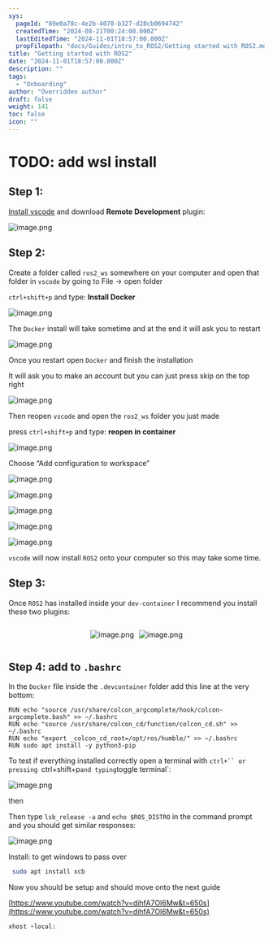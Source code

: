 ```yaml
---
sys:
  pageId: "89e0a78c-4e2b-4070-b327-d28cb0694742"
  createdTime: "2024-08-21T00:24:00.000Z"
  lastEditedTime: "2024-11-01T18:57:00.000Z"
  propFilepath: "docs/Guides/intro_to_ROS2/Getting started with ROS2.md"
title: "Getting started with ROS2"
date: "2024-11-01T18:57:00.000Z"
description: ""
tags:
  - "Onboarding"
author: "Overridden author"
draft: false
weight: 141
toc: false
icon: ""
---
```


# TODO: add wsl install

## Step 1:

[Install vscode](https://code.visualstudio.com/download) and download **Remote Development** plugin:

![image.png](https://prod-files-secure.s3.us-west-2.amazonaws.com/d518164a-d88e-44d1-a4ee-3adb3bd8bce0/efb52993-1881-4a40-b95e-6f020334f022/image.png?X-Amz-Algorithm=AWS4-HMAC-SHA256&X-Amz-Content-Sha256=UNSIGNED-PAYLOAD&X-Amz-Credential=ASIAZI2LB4664NWEE7DB%2F20250219%2Fus-west-2%2Fs3%2Faws4_request&X-Amz-Date=20250219T170713Z&X-Amz-Expires=3600&X-Amz-Security-Token=IQoJb3JpZ2luX2VjEHsaCXVzLXdlc3QtMiJGMEQCIAzqTU0vQk%2FPIObWo2SjPWW0d6amhUtgKHgILxgsjyIMAiAAot%2F357T0o4MMRGfPYkC65j%2B83V7I2uJZUUYT3FWmdiqIBAik%2F%2F%2F%2F%2F%2F%2F%2F%2F%2F8BEAAaDDYzNzQyMzE4MzgwNSIM9J2tlJz3rWcdZBCIKtwDS92drMDH8Xo05Km0wrsb4DGkAK1TDnyH9mT%2Fn8iky3wAsrmBfPEZFk0LJm%2BWQS4zQUTo1VIfH5nEpkmfsQLy8Vw4%2F4tKKPYcH%2FS1s1pcsFwbxD%2F5BQFVjy1HkBQSiZjd0nXi%2FwP1gXzk3bXn7VRTo1%2BMXbUyEVD%2B0zwONPDjoBTAXIN04rar6CtTRPRXPk0KLP%2BfzVywCQ6TYcleDmh%2BLthEnvvtlcy3qckaTa%2FpKZy0JnfL2h922djPGa%2FSx52ZTQFFetRL%2FqUYhh6xjXguaKRU62HcuLS7yioLvlzNK1mjvm3cOVfjG0ZYPZHgC7tjKoLJBmRbvA8FWCnXvKcFUnaStSP7HsfVv9lAihsbbCfpbw3%2FD0dt%2BZbebF2%2BjHsSPJg%2FZNflyPZXqyiSETSIoSXrpezU2ykjJBc8ndQohuVHbt9yrzBl41ulxaQin1DDnB4KNrTAhCqGGq089aDTkBvC6hx8Uh9w7cpHbtG6G3%2BjAOienWYdgRpEWlEYg22U6sVA4PZr%2FECztvfSVQ6OyPNVll67nlefNHselYOwyu6Ty0x28iSphBxfBudcbJRCx%2FVSUy4aHhPwDTWWLW%2FIMzpmIkczaWn3wBQkqnNpAb6x2Y0y2sy5YeE0JbIwnfvWvQY6pgHxs9HnznHArJHh9Zzs7sxzLwlXk9Q5tlexfZSpdQoTS47ep6T2g8cMLlSDbLkDjdU7m%2B4bhgPsMsl8KbgCD1HFYhmVxe175RiaGs6mza3ugzRf1WydiNefZFKVA6rxnx6hKmfxms5WH87KPmjU5iTOlJYdEgR4Ij95WwN9HF%2BRNnHUzyFsRxLPw6FSsfnV7cvl76FZKl%2BseiVm0Vi1i4XJ%2FrRJGm2X&X-Amz-Signature=4e13af17966bcb4b94a2fa7bb0adf99c4667be9d368480cd8ff5559a55be8ae2&X-Amz-SignedHeaders=host&x-id=GetObject)

## Step 2:

Create a folder called `ros2_ws` somewhere on your computer and open that folder in `vscode` by going to File → open folder 

`ctrl+shift+p` and type: **Install Docker**

![image.png](https://prod-files-secure.s3.us-west-2.amazonaws.com/d518164a-d88e-44d1-a4ee-3adb3bd8bce0/2269dc0e-1cd5-47ff-bceb-c04ad9b2eab0/image.png?X-Amz-Algorithm=AWS4-HMAC-SHA256&X-Amz-Content-Sha256=UNSIGNED-PAYLOAD&X-Amz-Credential=ASIAZI2LB4664NWEE7DB%2F20250219%2Fus-west-2%2Fs3%2Faws4_request&X-Amz-Date=20250219T170713Z&X-Amz-Expires=3600&X-Amz-Security-Token=IQoJb3JpZ2luX2VjEHsaCXVzLXdlc3QtMiJGMEQCIAzqTU0vQk%2FPIObWo2SjPWW0d6amhUtgKHgILxgsjyIMAiAAot%2F357T0o4MMRGfPYkC65j%2B83V7I2uJZUUYT3FWmdiqIBAik%2F%2F%2F%2F%2F%2F%2F%2F%2F%2F8BEAAaDDYzNzQyMzE4MzgwNSIM9J2tlJz3rWcdZBCIKtwDS92drMDH8Xo05Km0wrsb4DGkAK1TDnyH9mT%2Fn8iky3wAsrmBfPEZFk0LJm%2BWQS4zQUTo1VIfH5nEpkmfsQLy8Vw4%2F4tKKPYcH%2FS1s1pcsFwbxD%2F5BQFVjy1HkBQSiZjd0nXi%2FwP1gXzk3bXn7VRTo1%2BMXbUyEVD%2B0zwONPDjoBTAXIN04rar6CtTRPRXPk0KLP%2BfzVywCQ6TYcleDmh%2BLthEnvvtlcy3qckaTa%2FpKZy0JnfL2h922djPGa%2FSx52ZTQFFetRL%2FqUYhh6xjXguaKRU62HcuLS7yioLvlzNK1mjvm3cOVfjG0ZYPZHgC7tjKoLJBmRbvA8FWCnXvKcFUnaStSP7HsfVv9lAihsbbCfpbw3%2FD0dt%2BZbebF2%2BjHsSPJg%2FZNflyPZXqyiSETSIoSXrpezU2ykjJBc8ndQohuVHbt9yrzBl41ulxaQin1DDnB4KNrTAhCqGGq089aDTkBvC6hx8Uh9w7cpHbtG6G3%2BjAOienWYdgRpEWlEYg22U6sVA4PZr%2FECztvfSVQ6OyPNVll67nlefNHselYOwyu6Ty0x28iSphBxfBudcbJRCx%2FVSUy4aHhPwDTWWLW%2FIMzpmIkczaWn3wBQkqnNpAb6x2Y0y2sy5YeE0JbIwnfvWvQY6pgHxs9HnznHArJHh9Zzs7sxzLwlXk9Q5tlexfZSpdQoTS47ep6T2g8cMLlSDbLkDjdU7m%2B4bhgPsMsl8KbgCD1HFYhmVxe175RiaGs6mza3ugzRf1WydiNefZFKVA6rxnx6hKmfxms5WH87KPmjU5iTOlJYdEgR4Ij95WwN9HF%2BRNnHUzyFsRxLPw6FSsfnV7cvl76FZKl%2BseiVm0Vi1i4XJ%2FrRJGm2X&X-Amz-Signature=23ab767be2ada420c3d5b97d29732fae8e2aff4c45f638d8a1cac8c48b9327fc&X-Amz-SignedHeaders=host&x-id=GetObject)

The `Docker` install will take sometime and at the end it will ask you to restart

![image.png](https://prod-files-secure.s3.us-west-2.amazonaws.com/d518164a-d88e-44d1-a4ee-3adb3bd8bce0/ed233f78-be33-4b1f-b89c-9c346c0e961e/image.png?X-Amz-Algorithm=AWS4-HMAC-SHA256&X-Amz-Content-Sha256=UNSIGNED-PAYLOAD&X-Amz-Credential=ASIAZI2LB4664NWEE7DB%2F20250219%2Fus-west-2%2Fs3%2Faws4_request&X-Amz-Date=20250219T170713Z&X-Amz-Expires=3600&X-Amz-Security-Token=IQoJb3JpZ2luX2VjEHsaCXVzLXdlc3QtMiJGMEQCIAzqTU0vQk%2FPIObWo2SjPWW0d6amhUtgKHgILxgsjyIMAiAAot%2F357T0o4MMRGfPYkC65j%2B83V7I2uJZUUYT3FWmdiqIBAik%2F%2F%2F%2F%2F%2F%2F%2F%2F%2F8BEAAaDDYzNzQyMzE4MzgwNSIM9J2tlJz3rWcdZBCIKtwDS92drMDH8Xo05Km0wrsb4DGkAK1TDnyH9mT%2Fn8iky3wAsrmBfPEZFk0LJm%2BWQS4zQUTo1VIfH5nEpkmfsQLy8Vw4%2F4tKKPYcH%2FS1s1pcsFwbxD%2F5BQFVjy1HkBQSiZjd0nXi%2FwP1gXzk3bXn7VRTo1%2BMXbUyEVD%2B0zwONPDjoBTAXIN04rar6CtTRPRXPk0KLP%2BfzVywCQ6TYcleDmh%2BLthEnvvtlcy3qckaTa%2FpKZy0JnfL2h922djPGa%2FSx52ZTQFFetRL%2FqUYhh6xjXguaKRU62HcuLS7yioLvlzNK1mjvm3cOVfjG0ZYPZHgC7tjKoLJBmRbvA8FWCnXvKcFUnaStSP7HsfVv9lAihsbbCfpbw3%2FD0dt%2BZbebF2%2BjHsSPJg%2FZNflyPZXqyiSETSIoSXrpezU2ykjJBc8ndQohuVHbt9yrzBl41ulxaQin1DDnB4KNrTAhCqGGq089aDTkBvC6hx8Uh9w7cpHbtG6G3%2BjAOienWYdgRpEWlEYg22U6sVA4PZr%2FECztvfSVQ6OyPNVll67nlefNHselYOwyu6Ty0x28iSphBxfBudcbJRCx%2FVSUy4aHhPwDTWWLW%2FIMzpmIkczaWn3wBQkqnNpAb6x2Y0y2sy5YeE0JbIwnfvWvQY6pgHxs9HnznHArJHh9Zzs7sxzLwlXk9Q5tlexfZSpdQoTS47ep6T2g8cMLlSDbLkDjdU7m%2B4bhgPsMsl8KbgCD1HFYhmVxe175RiaGs6mza3ugzRf1WydiNefZFKVA6rxnx6hKmfxms5WH87KPmjU5iTOlJYdEgR4Ij95WwN9HF%2BRNnHUzyFsRxLPw6FSsfnV7cvl76FZKl%2BseiVm0Vi1i4XJ%2FrRJGm2X&X-Amz-Signature=a47562ec87cde87ac6665523cac682927970a496d52a82874b014b343869e054&X-Amz-SignedHeaders=host&x-id=GetObject)

Once you restart open `Docker` and finish the installation

It will ask you to make an account but you can just press skip on the top right

![image.png](https://prod-files-secure.s3.us-west-2.amazonaws.com/d518164a-d88e-44d1-a4ee-3adb3bd8bce0/21010ad9-1659-4fd9-9f59-9932a09b2a3d/image.png?X-Amz-Algorithm=AWS4-HMAC-SHA256&X-Amz-Content-Sha256=UNSIGNED-PAYLOAD&X-Amz-Credential=ASIAZI2LB4664NWEE7DB%2F20250219%2Fus-west-2%2Fs3%2Faws4_request&X-Amz-Date=20250219T170713Z&X-Amz-Expires=3600&X-Amz-Security-Token=IQoJb3JpZ2luX2VjEHsaCXVzLXdlc3QtMiJGMEQCIAzqTU0vQk%2FPIObWo2SjPWW0d6amhUtgKHgILxgsjyIMAiAAot%2F357T0o4MMRGfPYkC65j%2B83V7I2uJZUUYT3FWmdiqIBAik%2F%2F%2F%2F%2F%2F%2F%2F%2F%2F8BEAAaDDYzNzQyMzE4MzgwNSIM9J2tlJz3rWcdZBCIKtwDS92drMDH8Xo05Km0wrsb4DGkAK1TDnyH9mT%2Fn8iky3wAsrmBfPEZFk0LJm%2BWQS4zQUTo1VIfH5nEpkmfsQLy8Vw4%2F4tKKPYcH%2FS1s1pcsFwbxD%2F5BQFVjy1HkBQSiZjd0nXi%2FwP1gXzk3bXn7VRTo1%2BMXbUyEVD%2B0zwONPDjoBTAXIN04rar6CtTRPRXPk0KLP%2BfzVywCQ6TYcleDmh%2BLthEnvvtlcy3qckaTa%2FpKZy0JnfL2h922djPGa%2FSx52ZTQFFetRL%2FqUYhh6xjXguaKRU62HcuLS7yioLvlzNK1mjvm3cOVfjG0ZYPZHgC7tjKoLJBmRbvA8FWCnXvKcFUnaStSP7HsfVv9lAihsbbCfpbw3%2FD0dt%2BZbebF2%2BjHsSPJg%2FZNflyPZXqyiSETSIoSXrpezU2ykjJBc8ndQohuVHbt9yrzBl41ulxaQin1DDnB4KNrTAhCqGGq089aDTkBvC6hx8Uh9w7cpHbtG6G3%2BjAOienWYdgRpEWlEYg22U6sVA4PZr%2FECztvfSVQ6OyPNVll67nlefNHselYOwyu6Ty0x28iSphBxfBudcbJRCx%2FVSUy4aHhPwDTWWLW%2FIMzpmIkczaWn3wBQkqnNpAb6x2Y0y2sy5YeE0JbIwnfvWvQY6pgHxs9HnznHArJHh9Zzs7sxzLwlXk9Q5tlexfZSpdQoTS47ep6T2g8cMLlSDbLkDjdU7m%2B4bhgPsMsl8KbgCD1HFYhmVxe175RiaGs6mza3ugzRf1WydiNefZFKVA6rxnx6hKmfxms5WH87KPmjU5iTOlJYdEgR4Ij95WwN9HF%2BRNnHUzyFsRxLPw6FSsfnV7cvl76FZKl%2BseiVm0Vi1i4XJ%2FrRJGm2X&X-Amz-Signature=7d86f2c1476687a16aa34aa49990ed6c509fef2e09898e48d3f0e11a5ac5d39f&X-Amz-SignedHeaders=host&x-id=GetObject)

Then reopen `vscode` and open the `ros2_ws` folder you just made

press `ctrl+shift+p` and type: **reopen in container**

![image.png](https://prod-files-secure.s3.us-west-2.amazonaws.com/d518164a-d88e-44d1-a4ee-3adb3bd8bce0/4e93b8c2-41ad-488c-8095-c74205196118/image.png?X-Amz-Algorithm=AWS4-HMAC-SHA256&X-Amz-Content-Sha256=UNSIGNED-PAYLOAD&X-Amz-Credential=ASIAZI2LB4664NWEE7DB%2F20250219%2Fus-west-2%2Fs3%2Faws4_request&X-Amz-Date=20250219T170713Z&X-Amz-Expires=3600&X-Amz-Security-Token=IQoJb3JpZ2luX2VjEHsaCXVzLXdlc3QtMiJGMEQCIAzqTU0vQk%2FPIObWo2SjPWW0d6amhUtgKHgILxgsjyIMAiAAot%2F357T0o4MMRGfPYkC65j%2B83V7I2uJZUUYT3FWmdiqIBAik%2F%2F%2F%2F%2F%2F%2F%2F%2F%2F8BEAAaDDYzNzQyMzE4MzgwNSIM9J2tlJz3rWcdZBCIKtwDS92drMDH8Xo05Km0wrsb4DGkAK1TDnyH9mT%2Fn8iky3wAsrmBfPEZFk0LJm%2BWQS4zQUTo1VIfH5nEpkmfsQLy8Vw4%2F4tKKPYcH%2FS1s1pcsFwbxD%2F5BQFVjy1HkBQSiZjd0nXi%2FwP1gXzk3bXn7VRTo1%2BMXbUyEVD%2B0zwONPDjoBTAXIN04rar6CtTRPRXPk0KLP%2BfzVywCQ6TYcleDmh%2BLthEnvvtlcy3qckaTa%2FpKZy0JnfL2h922djPGa%2FSx52ZTQFFetRL%2FqUYhh6xjXguaKRU62HcuLS7yioLvlzNK1mjvm3cOVfjG0ZYPZHgC7tjKoLJBmRbvA8FWCnXvKcFUnaStSP7HsfVv9lAihsbbCfpbw3%2FD0dt%2BZbebF2%2BjHsSPJg%2FZNflyPZXqyiSETSIoSXrpezU2ykjJBc8ndQohuVHbt9yrzBl41ulxaQin1DDnB4KNrTAhCqGGq089aDTkBvC6hx8Uh9w7cpHbtG6G3%2BjAOienWYdgRpEWlEYg22U6sVA4PZr%2FECztvfSVQ6OyPNVll67nlefNHselYOwyu6Ty0x28iSphBxfBudcbJRCx%2FVSUy4aHhPwDTWWLW%2FIMzpmIkczaWn3wBQkqnNpAb6x2Y0y2sy5YeE0JbIwnfvWvQY6pgHxs9HnznHArJHh9Zzs7sxzLwlXk9Q5tlexfZSpdQoTS47ep6T2g8cMLlSDbLkDjdU7m%2B4bhgPsMsl8KbgCD1HFYhmVxe175RiaGs6mza3ugzRf1WydiNefZFKVA6rxnx6hKmfxms5WH87KPmjU5iTOlJYdEgR4Ij95WwN9HF%2BRNnHUzyFsRxLPw6FSsfnV7cvl76FZKl%2BseiVm0Vi1i4XJ%2FrRJGm2X&X-Amz-Signature=ee33185cf5bc8bb3aca4eef21e41807748c23b0aaf3bee2a625487daa233b40c&X-Amz-SignedHeaders=host&x-id=GetObject)

Choose “Add configuration to workspace”

![image.png](https://prod-files-secure.s3.us-west-2.amazonaws.com/d518164a-d88e-44d1-a4ee-3adb3bd8bce0/9560b282-5060-4989-ba37-97e7b2c22476/image.png?X-Amz-Algorithm=AWS4-HMAC-SHA256&X-Amz-Content-Sha256=UNSIGNED-PAYLOAD&X-Amz-Credential=ASIAZI2LB4664NWEE7DB%2F20250219%2Fus-west-2%2Fs3%2Faws4_request&X-Amz-Date=20250219T170713Z&X-Amz-Expires=3600&X-Amz-Security-Token=IQoJb3JpZ2luX2VjEHsaCXVzLXdlc3QtMiJGMEQCIAzqTU0vQk%2FPIObWo2SjPWW0d6amhUtgKHgILxgsjyIMAiAAot%2F357T0o4MMRGfPYkC65j%2B83V7I2uJZUUYT3FWmdiqIBAik%2F%2F%2F%2F%2F%2F%2F%2F%2F%2F8BEAAaDDYzNzQyMzE4MzgwNSIM9J2tlJz3rWcdZBCIKtwDS92drMDH8Xo05Km0wrsb4DGkAK1TDnyH9mT%2Fn8iky3wAsrmBfPEZFk0LJm%2BWQS4zQUTo1VIfH5nEpkmfsQLy8Vw4%2F4tKKPYcH%2FS1s1pcsFwbxD%2F5BQFVjy1HkBQSiZjd0nXi%2FwP1gXzk3bXn7VRTo1%2BMXbUyEVD%2B0zwONPDjoBTAXIN04rar6CtTRPRXPk0KLP%2BfzVywCQ6TYcleDmh%2BLthEnvvtlcy3qckaTa%2FpKZy0JnfL2h922djPGa%2FSx52ZTQFFetRL%2FqUYhh6xjXguaKRU62HcuLS7yioLvlzNK1mjvm3cOVfjG0ZYPZHgC7tjKoLJBmRbvA8FWCnXvKcFUnaStSP7HsfVv9lAihsbbCfpbw3%2FD0dt%2BZbebF2%2BjHsSPJg%2FZNflyPZXqyiSETSIoSXrpezU2ykjJBc8ndQohuVHbt9yrzBl41ulxaQin1DDnB4KNrTAhCqGGq089aDTkBvC6hx8Uh9w7cpHbtG6G3%2BjAOienWYdgRpEWlEYg22U6sVA4PZr%2FECztvfSVQ6OyPNVll67nlefNHselYOwyu6Ty0x28iSphBxfBudcbJRCx%2FVSUy4aHhPwDTWWLW%2FIMzpmIkczaWn3wBQkqnNpAb6x2Y0y2sy5YeE0JbIwnfvWvQY6pgHxs9HnznHArJHh9Zzs7sxzLwlXk9Q5tlexfZSpdQoTS47ep6T2g8cMLlSDbLkDjdU7m%2B4bhgPsMsl8KbgCD1HFYhmVxe175RiaGs6mza3ugzRf1WydiNefZFKVA6rxnx6hKmfxms5WH87KPmjU5iTOlJYdEgR4Ij95WwN9HF%2BRNnHUzyFsRxLPw6FSsfnV7cvl76FZKl%2BseiVm0Vi1i4XJ%2FrRJGm2X&X-Amz-Signature=07af84d89154ac644dcf9d4f40ef06b7afc5dc632c5e91a062d1e26f82e9c837&X-Amz-SignedHeaders=host&x-id=GetObject)

![image.png](https://prod-files-secure.s3.us-west-2.amazonaws.com/d518164a-d88e-44d1-a4ee-3adb3bd8bce0/2ee63f81-886b-48e8-a553-dc6e5eac99e4/image.png?X-Amz-Algorithm=AWS4-HMAC-SHA256&X-Amz-Content-Sha256=UNSIGNED-PAYLOAD&X-Amz-Credential=ASIAZI2LB4664NWEE7DB%2F20250219%2Fus-west-2%2Fs3%2Faws4_request&X-Amz-Date=20250219T170713Z&X-Amz-Expires=3600&X-Amz-Security-Token=IQoJb3JpZ2luX2VjEHsaCXVzLXdlc3QtMiJGMEQCIAzqTU0vQk%2FPIObWo2SjPWW0d6amhUtgKHgILxgsjyIMAiAAot%2F357T0o4MMRGfPYkC65j%2B83V7I2uJZUUYT3FWmdiqIBAik%2F%2F%2F%2F%2F%2F%2F%2F%2F%2F8BEAAaDDYzNzQyMzE4MzgwNSIM9J2tlJz3rWcdZBCIKtwDS92drMDH8Xo05Km0wrsb4DGkAK1TDnyH9mT%2Fn8iky3wAsrmBfPEZFk0LJm%2BWQS4zQUTo1VIfH5nEpkmfsQLy8Vw4%2F4tKKPYcH%2FS1s1pcsFwbxD%2F5BQFVjy1HkBQSiZjd0nXi%2FwP1gXzk3bXn7VRTo1%2BMXbUyEVD%2B0zwONPDjoBTAXIN04rar6CtTRPRXPk0KLP%2BfzVywCQ6TYcleDmh%2BLthEnvvtlcy3qckaTa%2FpKZy0JnfL2h922djPGa%2FSx52ZTQFFetRL%2FqUYhh6xjXguaKRU62HcuLS7yioLvlzNK1mjvm3cOVfjG0ZYPZHgC7tjKoLJBmRbvA8FWCnXvKcFUnaStSP7HsfVv9lAihsbbCfpbw3%2FD0dt%2BZbebF2%2BjHsSPJg%2FZNflyPZXqyiSETSIoSXrpezU2ykjJBc8ndQohuVHbt9yrzBl41ulxaQin1DDnB4KNrTAhCqGGq089aDTkBvC6hx8Uh9w7cpHbtG6G3%2BjAOienWYdgRpEWlEYg22U6sVA4PZr%2FECztvfSVQ6OyPNVll67nlefNHselYOwyu6Ty0x28iSphBxfBudcbJRCx%2FVSUy4aHhPwDTWWLW%2FIMzpmIkczaWn3wBQkqnNpAb6x2Y0y2sy5YeE0JbIwnfvWvQY6pgHxs9HnznHArJHh9Zzs7sxzLwlXk9Q5tlexfZSpdQoTS47ep6T2g8cMLlSDbLkDjdU7m%2B4bhgPsMsl8KbgCD1HFYhmVxe175RiaGs6mza3ugzRf1WydiNefZFKVA6rxnx6hKmfxms5WH87KPmjU5iTOlJYdEgR4Ij95WwN9HF%2BRNnHUzyFsRxLPw6FSsfnV7cvl76FZKl%2BseiVm0Vi1i4XJ%2FrRJGm2X&X-Amz-Signature=09c29e82e87a40586e49a1d435360b8e0f29f3fe55ac0f8526707704d661ee25&X-Amz-SignedHeaders=host&x-id=GetObject)

![image.png](https://prod-files-secure.s3.us-west-2.amazonaws.com/d518164a-d88e-44d1-a4ee-3adb3bd8bce0/ae1580b2-b048-407e-aed9-b584224a7a04/image.png?X-Amz-Algorithm=AWS4-HMAC-SHA256&X-Amz-Content-Sha256=UNSIGNED-PAYLOAD&X-Amz-Credential=ASIAZI2LB4664NWEE7DB%2F20250219%2Fus-west-2%2Fs3%2Faws4_request&X-Amz-Date=20250219T170713Z&X-Amz-Expires=3600&X-Amz-Security-Token=IQoJb3JpZ2luX2VjEHsaCXVzLXdlc3QtMiJGMEQCIAzqTU0vQk%2FPIObWo2SjPWW0d6amhUtgKHgILxgsjyIMAiAAot%2F357T0o4MMRGfPYkC65j%2B83V7I2uJZUUYT3FWmdiqIBAik%2F%2F%2F%2F%2F%2F%2F%2F%2F%2F8BEAAaDDYzNzQyMzE4MzgwNSIM9J2tlJz3rWcdZBCIKtwDS92drMDH8Xo05Km0wrsb4DGkAK1TDnyH9mT%2Fn8iky3wAsrmBfPEZFk0LJm%2BWQS4zQUTo1VIfH5nEpkmfsQLy8Vw4%2F4tKKPYcH%2FS1s1pcsFwbxD%2F5BQFVjy1HkBQSiZjd0nXi%2FwP1gXzk3bXn7VRTo1%2BMXbUyEVD%2B0zwONPDjoBTAXIN04rar6CtTRPRXPk0KLP%2BfzVywCQ6TYcleDmh%2BLthEnvvtlcy3qckaTa%2FpKZy0JnfL2h922djPGa%2FSx52ZTQFFetRL%2FqUYhh6xjXguaKRU62HcuLS7yioLvlzNK1mjvm3cOVfjG0ZYPZHgC7tjKoLJBmRbvA8FWCnXvKcFUnaStSP7HsfVv9lAihsbbCfpbw3%2FD0dt%2BZbebF2%2BjHsSPJg%2FZNflyPZXqyiSETSIoSXrpezU2ykjJBc8ndQohuVHbt9yrzBl41ulxaQin1DDnB4KNrTAhCqGGq089aDTkBvC6hx8Uh9w7cpHbtG6G3%2BjAOienWYdgRpEWlEYg22U6sVA4PZr%2FECztvfSVQ6OyPNVll67nlefNHselYOwyu6Ty0x28iSphBxfBudcbJRCx%2FVSUy4aHhPwDTWWLW%2FIMzpmIkczaWn3wBQkqnNpAb6x2Y0y2sy5YeE0JbIwnfvWvQY6pgHxs9HnznHArJHh9Zzs7sxzLwlXk9Q5tlexfZSpdQoTS47ep6T2g8cMLlSDbLkDjdU7m%2B4bhgPsMsl8KbgCD1HFYhmVxe175RiaGs6mza3ugzRf1WydiNefZFKVA6rxnx6hKmfxms5WH87KPmjU5iTOlJYdEgR4Ij95WwN9HF%2BRNnHUzyFsRxLPw6FSsfnV7cvl76FZKl%2BseiVm0Vi1i4XJ%2FrRJGm2X&X-Amz-Signature=270244a695fadabe2475a1016f3806c71b779883e6f1e5e91864cec1d2b0dfdd&X-Amz-SignedHeaders=host&x-id=GetObject)

![image.png](https://prod-files-secure.s3.us-west-2.amazonaws.com/d518164a-d88e-44d1-a4ee-3adb3bd8bce0/53255b28-f75e-430f-b9e3-c0ac8577e42b/image.png?X-Amz-Algorithm=AWS4-HMAC-SHA256&X-Amz-Content-Sha256=UNSIGNED-PAYLOAD&X-Amz-Credential=ASIAZI2LB4664NWEE7DB%2F20250219%2Fus-west-2%2Fs3%2Faws4_request&X-Amz-Date=20250219T170713Z&X-Amz-Expires=3600&X-Amz-Security-Token=IQoJb3JpZ2luX2VjEHsaCXVzLXdlc3QtMiJGMEQCIAzqTU0vQk%2FPIObWo2SjPWW0d6amhUtgKHgILxgsjyIMAiAAot%2F357T0o4MMRGfPYkC65j%2B83V7I2uJZUUYT3FWmdiqIBAik%2F%2F%2F%2F%2F%2F%2F%2F%2F%2F8BEAAaDDYzNzQyMzE4MzgwNSIM9J2tlJz3rWcdZBCIKtwDS92drMDH8Xo05Km0wrsb4DGkAK1TDnyH9mT%2Fn8iky3wAsrmBfPEZFk0LJm%2BWQS4zQUTo1VIfH5nEpkmfsQLy8Vw4%2F4tKKPYcH%2FS1s1pcsFwbxD%2F5BQFVjy1HkBQSiZjd0nXi%2FwP1gXzk3bXn7VRTo1%2BMXbUyEVD%2B0zwONPDjoBTAXIN04rar6CtTRPRXPk0KLP%2BfzVywCQ6TYcleDmh%2BLthEnvvtlcy3qckaTa%2FpKZy0JnfL2h922djPGa%2FSx52ZTQFFetRL%2FqUYhh6xjXguaKRU62HcuLS7yioLvlzNK1mjvm3cOVfjG0ZYPZHgC7tjKoLJBmRbvA8FWCnXvKcFUnaStSP7HsfVv9lAihsbbCfpbw3%2FD0dt%2BZbebF2%2BjHsSPJg%2FZNflyPZXqyiSETSIoSXrpezU2ykjJBc8ndQohuVHbt9yrzBl41ulxaQin1DDnB4KNrTAhCqGGq089aDTkBvC6hx8Uh9w7cpHbtG6G3%2BjAOienWYdgRpEWlEYg22U6sVA4PZr%2FECztvfSVQ6OyPNVll67nlefNHselYOwyu6Ty0x28iSphBxfBudcbJRCx%2FVSUy4aHhPwDTWWLW%2FIMzpmIkczaWn3wBQkqnNpAb6x2Y0y2sy5YeE0JbIwnfvWvQY6pgHxs9HnznHArJHh9Zzs7sxzLwlXk9Q5tlexfZSpdQoTS47ep6T2g8cMLlSDbLkDjdU7m%2B4bhgPsMsl8KbgCD1HFYhmVxe175RiaGs6mza3ugzRf1WydiNefZFKVA6rxnx6hKmfxms5WH87KPmjU5iTOlJYdEgR4Ij95WwN9HF%2BRNnHUzyFsRxLPw6FSsfnV7cvl76FZKl%2BseiVm0Vi1i4XJ%2FrRJGm2X&X-Amz-Signature=870653e4a74fff6155fde59b00697580927d5da5d1ce7e324ccde4ffa45aa0ce&X-Amz-SignedHeaders=host&x-id=GetObject)

![image.png](https://prod-files-secure.s3.us-west-2.amazonaws.com/d518164a-d88e-44d1-a4ee-3adb3bd8bce0/7c562767-5af9-4ffb-97d1-327bcdf4ee00/image.png?X-Amz-Algorithm=AWS4-HMAC-SHA256&X-Amz-Content-Sha256=UNSIGNED-PAYLOAD&X-Amz-Credential=ASIAZI2LB4664NWEE7DB%2F20250219%2Fus-west-2%2Fs3%2Faws4_request&X-Amz-Date=20250219T170713Z&X-Amz-Expires=3600&X-Amz-Security-Token=IQoJb3JpZ2luX2VjEHsaCXVzLXdlc3QtMiJGMEQCIAzqTU0vQk%2FPIObWo2SjPWW0d6amhUtgKHgILxgsjyIMAiAAot%2F357T0o4MMRGfPYkC65j%2B83V7I2uJZUUYT3FWmdiqIBAik%2F%2F%2F%2F%2F%2F%2F%2F%2F%2F8BEAAaDDYzNzQyMzE4MzgwNSIM9J2tlJz3rWcdZBCIKtwDS92drMDH8Xo05Km0wrsb4DGkAK1TDnyH9mT%2Fn8iky3wAsrmBfPEZFk0LJm%2BWQS4zQUTo1VIfH5nEpkmfsQLy8Vw4%2F4tKKPYcH%2FS1s1pcsFwbxD%2F5BQFVjy1HkBQSiZjd0nXi%2FwP1gXzk3bXn7VRTo1%2BMXbUyEVD%2B0zwONPDjoBTAXIN04rar6CtTRPRXPk0KLP%2BfzVywCQ6TYcleDmh%2BLthEnvvtlcy3qckaTa%2FpKZy0JnfL2h922djPGa%2FSx52ZTQFFetRL%2FqUYhh6xjXguaKRU62HcuLS7yioLvlzNK1mjvm3cOVfjG0ZYPZHgC7tjKoLJBmRbvA8FWCnXvKcFUnaStSP7HsfVv9lAihsbbCfpbw3%2FD0dt%2BZbebF2%2BjHsSPJg%2FZNflyPZXqyiSETSIoSXrpezU2ykjJBc8ndQohuVHbt9yrzBl41ulxaQin1DDnB4KNrTAhCqGGq089aDTkBvC6hx8Uh9w7cpHbtG6G3%2BjAOienWYdgRpEWlEYg22U6sVA4PZr%2FECztvfSVQ6OyPNVll67nlefNHselYOwyu6Ty0x28iSphBxfBudcbJRCx%2FVSUy4aHhPwDTWWLW%2FIMzpmIkczaWn3wBQkqnNpAb6x2Y0y2sy5YeE0JbIwnfvWvQY6pgHxs9HnznHArJHh9Zzs7sxzLwlXk9Q5tlexfZSpdQoTS47ep6T2g8cMLlSDbLkDjdU7m%2B4bhgPsMsl8KbgCD1HFYhmVxe175RiaGs6mza3ugzRf1WydiNefZFKVA6rxnx6hKmfxms5WH87KPmjU5iTOlJYdEgR4Ij95WwN9HF%2BRNnHUzyFsRxLPw6FSsfnV7cvl76FZKl%2BseiVm0Vi1i4XJ%2FrRJGm2X&X-Amz-Signature=2710a0323519f9db557060faecbed85d568bf4581d703311f68b1c5b12b5e9f6&X-Amz-SignedHeaders=host&x-id=GetObject)

`vscode` will now install `ROS2` onto your computer so this may take some time.

## Step 3:

Once `ROS2` has installed inside your `dev-container` I recommend you install these two plugins:

<div style="display: flex;flex-direction: row; column-gap:10px; max-width: 630px;justify-content: center;">
<div>

![image.png](https://prod-files-secure.s3.us-west-2.amazonaws.com/d518164a-d88e-44d1-a4ee-3adb3bd8bce0/3fc3d550-5a54-4ba1-ba6b-faa01cdb7369/image.png?X-Amz-Algorithm=AWS4-HMAC-SHA256&X-Amz-Content-Sha256=UNSIGNED-PAYLOAD&X-Amz-Credential=ASIAZI2LB466V4GA47TA%2F20250219%2Fus-west-2%2Fs3%2Faws4_request&X-Amz-Date=20250219T170717Z&X-Amz-Expires=3600&X-Amz-Security-Token=IQoJb3JpZ2luX2VjEHsaCXVzLXdlc3QtMiJHMEUCIQDrc9f%2BboM6dUGQzlq9IhRSh2%2FjS8U2k43xahMUpgVLlwIgf61c88fjtLdnIns2BQl6G255lnT%2F29NBSkAc2MrH8BEqiAQIpP%2F%2F%2F%2F%2F%2F%2F%2F%2F%2FARAAGgw2Mzc0MjMxODM4MDUiDBXPFF%2FiknKXsqC6uCrcA8yi1RLnqdcerhBSzeKbORcB%2FRskPm9xW8cp5mfGD1hT%2FtvalCHIo4Nm4nP7fW%2FnOU8sy3ieA6wbnmzua1Gg1FKCIAvp%2FVKTtvz62Tq7mNNzjgAN4WbLMTPZFjAUXb6rN9vsIDziSPRp8ClQvvheS2cQCcTRd03Yi6gp07EICb60lHJSkVcEebcX2rBq8jWrGJwnJFQeN2aodPc6vAc0IY5LH6hicaEX%2FlnAgQBq8lgGGh8P3egrY0X4fXwhgF%2B685y%2Be98h4mjLRSNcqElIVUUfTECOY5v9KQJUI5I%2BFh%2Fc4nZNW%2FlogvTwT5AS8JR7vN6eWIPe1J56g%2FiEW2TY2C5ufEX9vjyAVBr%2FowH1xViI9XmEMccFYjfkTuGMMpD%2F4brpEs%2B9a0FV2i%2Bo%2FOSOQOgIRifuk88LaeSxIeXUAVBn7iiyf8dbRl130SGpKv8D%2BARnElmdQYJisWIhyBCNyFJfQxW5rEFXkCwbUighehTa55hQSJhDwNzSHFcJk%2Bsq8hjpw43ecjGLHHy8I8W34aEtTOSXknkwf2l6womdRd4SEcF1ghLgvY70rt6hlA1HShf3HfTTi0zMkWGAseHgNNp8MHSjf%2BEBCzlvaxD4IUprD%2BX1SXd9VB33IXrfMJT71r0GOqUBmO1Q1lg9RTmsvFVNIQYf6ztOGJ9JTmwlkCPu5wZRhoe5LjaI4WmQw6Ez2Z94fRWgmVZwRrsHaO4eEnXiVurQb0E2MSxZrMMgITZYvV10AaDV4%2FweM6RM4o%2Fqgzbm6L8FSJLrZP%2F086%2BtBsZP4zIBP6JOEtf5cpxr7Npx4REOOLoyToUpt3gBx3UUXPN4K3bjAMA0v9AsTaKfsQ1XqJ2Wy4u3zBzR&X-Amz-Signature=d439fa49acf53ffe1dadd165c10cf3a87ca34c7ad06fa026406bed308a7f6aac&X-Amz-SignedHeaders=host&x-id=GetObject)

</div>
<div>

![image.png](https://prod-files-secure.s3.us-west-2.amazonaws.com/d518164a-d88e-44d1-a4ee-3adb3bd8bce0/d994cc66-13c2-4093-a5a3-f84cf4601a82/image.png?X-Amz-Algorithm=AWS4-HMAC-SHA256&X-Amz-Content-Sha256=UNSIGNED-PAYLOAD&X-Amz-Credential=ASIAZI2LB466XNILIR5I%2F20250219%2Fus-west-2%2Fs3%2Faws4_request&X-Amz-Date=20250219T170717Z&X-Amz-Expires=3600&X-Amz-Security-Token=IQoJb3JpZ2luX2VjEHsaCXVzLXdlc3QtMiJIMEYCIQCetvcmT86a%2BiDLUr6Nk3NAlddlQYHTiwJD8n9QeFnFjAIhAPpIoXOJDPz4tFZ5NvbihgiZIucODTHOP5NyH2M9qQrGKogECKT%2F%2F%2F%2F%2F%2F%2F%2F%2F%2FwEQABoMNjM3NDIzMTgzODA1IgybE09xscpFGrkPglsq3ANU7tqbeddGiafdoOqzndv22X5pVTGjetpzAUDWE2h2oBEcN80UjepQa4%2BNiCGUfus0xZdnqf4W8NI%2BMr0oWnkw61IPSF3gXAv1cG8BGkRYvGlIVKkFjjNUhBNUJA2zcaZPIcDueUomfdEGuaFJFGvPAqSOxtF%2BNOFl4Kfe8EsRDGdsbjLBqwT2FanHRDkc1QTnf38%2FEnJZKCiUiUDW%2FfaGFfjLiaTSFqv%2FmDN8v9Gq%2FH3MATN%2B4ta2G%2FsWGCqvYB1Kvb5uzD2oRc8TG2T14bV%2B0r8mExFc0cfPcShSqrSFWkb7HxaC0XYEjpTcScERML4dGYH7nvMHBVuyJ3ZuWW%2BEXvGIVmiHfYwZ4lbuy8wbqckFIfg4c6zLw8%2BXng6hKdHav6%2FG1FEFe0QNHPSIbVtejHBmsbRwkxt2c89fGuzVzhhTqJlzACaiRUbm66ivM3ZKKrLIZAFT9VFQfqcTTBNx4ntce%2BrLSwEOM6tWuMkBTAvoKr5t9AXJXzaSXWoNw4occ%2FAMODSIFq25vbJ9kmc8JzW1nzuZma%2BTWddDQ45D9k5CAqTfzC5oyMmk8ZhGheTCF9R57g5BFyH2NM4lMIuqHjTbwGvRHbzRlBnL92eFhJ1p8WkBwsxqeqX37DCH%2B9a9BjqkAcuac3QWzP5zW8F%2BTotPZM90T7%2BAkbh0jgDws3RDKFnPrfemni6wAf%2FkbclRk2GInga%2BtMpH2C1FEPG0QcW9nH7HAr4mCJ6MXIu7qy%2BrgMPBQqW%2BvaBAP2toOTuD9M3jLozkKF2MfDTsV7dWknR8rItiwd%2FqXY74mqE43tknxFv77%2BYyDzAAIYBYssdY6bqnKPoUCu58J4pJgiHbPLpJIMWKjjCW&X-Amz-Signature=ec6cb560d35257d99b281c96420d6fcfe592ddb90719ebedcc3ee3a309093910&X-Amz-SignedHeaders=host&x-id=GetObject)

</div>
</div>

## Step 4: add to `.bashrc`

In the `Docker` file inside the `.devcontainer` folder add this line at the very bottom: 

```docker
RUN echo "source /usr/share/colcon_argcomplete/hook/colcon-argcomplete.bash" >> ~/.bashrc
RUN echo "source /usr/share/colcon_cd/function/colcon_cd.sh" >> ~/.bashrc
RUN echo "export _colcon_cd_root=/opt/ros/humble/" >> ~/.bashrc
RUN sudo apt install -y python3-pip 
```

To test if everything installed correctly open a terminal with `ctrl+`` or pressing `ctrl+shift+p` and typing `toggle terminal`:

![image.png](https://prod-files-secure.s3.us-west-2.amazonaws.com/d518164a-d88e-44d1-a4ee-3adb3bd8bce0/6a4943d8-b04e-4c02-9a58-775f3384d1a5/image.png?X-Amz-Algorithm=AWS4-HMAC-SHA256&X-Amz-Content-Sha256=UNSIGNED-PAYLOAD&X-Amz-Credential=ASIAZI2LB4664NWEE7DB%2F20250219%2Fus-west-2%2Fs3%2Faws4_request&X-Amz-Date=20250219T170713Z&X-Amz-Expires=3600&X-Amz-Security-Token=IQoJb3JpZ2luX2VjEHsaCXVzLXdlc3QtMiJGMEQCIAzqTU0vQk%2FPIObWo2SjPWW0d6amhUtgKHgILxgsjyIMAiAAot%2F357T0o4MMRGfPYkC65j%2B83V7I2uJZUUYT3FWmdiqIBAik%2F%2F%2F%2F%2F%2F%2F%2F%2F%2F8BEAAaDDYzNzQyMzE4MzgwNSIM9J2tlJz3rWcdZBCIKtwDS92drMDH8Xo05Km0wrsb4DGkAK1TDnyH9mT%2Fn8iky3wAsrmBfPEZFk0LJm%2BWQS4zQUTo1VIfH5nEpkmfsQLy8Vw4%2F4tKKPYcH%2FS1s1pcsFwbxD%2F5BQFVjy1HkBQSiZjd0nXi%2FwP1gXzk3bXn7VRTo1%2BMXbUyEVD%2B0zwONPDjoBTAXIN04rar6CtTRPRXPk0KLP%2BfzVywCQ6TYcleDmh%2BLthEnvvtlcy3qckaTa%2FpKZy0JnfL2h922djPGa%2FSx52ZTQFFetRL%2FqUYhh6xjXguaKRU62HcuLS7yioLvlzNK1mjvm3cOVfjG0ZYPZHgC7tjKoLJBmRbvA8FWCnXvKcFUnaStSP7HsfVv9lAihsbbCfpbw3%2FD0dt%2BZbebF2%2BjHsSPJg%2FZNflyPZXqyiSETSIoSXrpezU2ykjJBc8ndQohuVHbt9yrzBl41ulxaQin1DDnB4KNrTAhCqGGq089aDTkBvC6hx8Uh9w7cpHbtG6G3%2BjAOienWYdgRpEWlEYg22U6sVA4PZr%2FECztvfSVQ6OyPNVll67nlefNHselYOwyu6Ty0x28iSphBxfBudcbJRCx%2FVSUy4aHhPwDTWWLW%2FIMzpmIkczaWn3wBQkqnNpAb6x2Y0y2sy5YeE0JbIwnfvWvQY6pgHxs9HnznHArJHh9Zzs7sxzLwlXk9Q5tlexfZSpdQoTS47ep6T2g8cMLlSDbLkDjdU7m%2B4bhgPsMsl8KbgCD1HFYhmVxe175RiaGs6mza3ugzRf1WydiNefZFKVA6rxnx6hKmfxms5WH87KPmjU5iTOlJYdEgR4Ij95WwN9HF%2BRNnHUzyFsRxLPw6FSsfnV7cvl76FZKl%2BseiVm0Vi1i4XJ%2FrRJGm2X&X-Amz-Signature=aa1bb9474cd02e5f0ec1c97e4f2f52755a6d1f6cc37f556030067fac72704a8a&X-Amz-SignedHeaders=host&x-id=GetObject)

then 

Then type `lsb_release -a` and `echo $ROS_DISTRO` in the command prompt and you should get similar responses:

![image.png](https://prod-files-secure.s3.us-west-2.amazonaws.com/d518164a-d88e-44d1-a4ee-3adb3bd8bce0/3e635dec-a805-4e85-8b9e-d000e5b71a4e/image.png?X-Amz-Algorithm=AWS4-HMAC-SHA256&X-Amz-Content-Sha256=UNSIGNED-PAYLOAD&X-Amz-Credential=ASIAZI2LB4664NWEE7DB%2F20250219%2Fus-west-2%2Fs3%2Faws4_request&X-Amz-Date=20250219T170713Z&X-Amz-Expires=3600&X-Amz-Security-Token=IQoJb3JpZ2luX2VjEHsaCXVzLXdlc3QtMiJGMEQCIAzqTU0vQk%2FPIObWo2SjPWW0d6amhUtgKHgILxgsjyIMAiAAot%2F357T0o4MMRGfPYkC65j%2B83V7I2uJZUUYT3FWmdiqIBAik%2F%2F%2F%2F%2F%2F%2F%2F%2F%2F8BEAAaDDYzNzQyMzE4MzgwNSIM9J2tlJz3rWcdZBCIKtwDS92drMDH8Xo05Km0wrsb4DGkAK1TDnyH9mT%2Fn8iky3wAsrmBfPEZFk0LJm%2BWQS4zQUTo1VIfH5nEpkmfsQLy8Vw4%2F4tKKPYcH%2FS1s1pcsFwbxD%2F5BQFVjy1HkBQSiZjd0nXi%2FwP1gXzk3bXn7VRTo1%2BMXbUyEVD%2B0zwONPDjoBTAXIN04rar6CtTRPRXPk0KLP%2BfzVywCQ6TYcleDmh%2BLthEnvvtlcy3qckaTa%2FpKZy0JnfL2h922djPGa%2FSx52ZTQFFetRL%2FqUYhh6xjXguaKRU62HcuLS7yioLvlzNK1mjvm3cOVfjG0ZYPZHgC7tjKoLJBmRbvA8FWCnXvKcFUnaStSP7HsfVv9lAihsbbCfpbw3%2FD0dt%2BZbebF2%2BjHsSPJg%2FZNflyPZXqyiSETSIoSXrpezU2ykjJBc8ndQohuVHbt9yrzBl41ulxaQin1DDnB4KNrTAhCqGGq089aDTkBvC6hx8Uh9w7cpHbtG6G3%2BjAOienWYdgRpEWlEYg22U6sVA4PZr%2FECztvfSVQ6OyPNVll67nlefNHselYOwyu6Ty0x28iSphBxfBudcbJRCx%2FVSUy4aHhPwDTWWLW%2FIMzpmIkczaWn3wBQkqnNpAb6x2Y0y2sy5YeE0JbIwnfvWvQY6pgHxs9HnznHArJHh9Zzs7sxzLwlXk9Q5tlexfZSpdQoTS47ep6T2g8cMLlSDbLkDjdU7m%2B4bhgPsMsl8KbgCD1HFYhmVxe175RiaGs6mza3ugzRf1WydiNefZFKVA6rxnx6hKmfxms5WH87KPmjU5iTOlJYdEgR4Ij95WwN9HF%2BRNnHUzyFsRxLPw6FSsfnV7cvl76FZKl%2BseiVm0Vi1i4XJ%2FrRJGm2X&X-Amz-Signature=59fb59541a94ace014d57f01927d0ba7b262f7f5b0bac57f449f9b3f9b2c2a96&X-Amz-SignedHeaders=host&x-id=GetObject)

Install:  to get windows to pass over

```bash
 sudo apt install xcb
```

Now you should be setup and should move onto the next guide 

[https://www.youtube.com/watch?v=dihfA7Ol6Mw&t=650s](https://www.youtube.com/watch?v=dihfA7Ol6Mw&t=650s)

```python
xhost +local:
```
